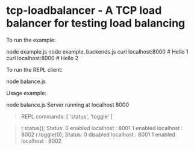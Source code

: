 # tcp-loadbalancer - A TCP load balancer for testing load balancing

To run the example:

  node example.js
  node example_backends.js
  curl localhost:8000 # Hello 1
  curl localhost:8000 # Hello 2

To run the REPL client:

  node balance.js

Usage example:

  node balance.js
  Server running at localhost 8000
  > REPL commands: [ 'status', 'toggle' ]

  > r.status();
  Status:
  0   enabled     localhost : 8001
  1   enabled     localhost : 8002
  > r.toggle(0);
  Status:
  0   disabled    localhost : 8001
  1   enabled     localhost : 8002
